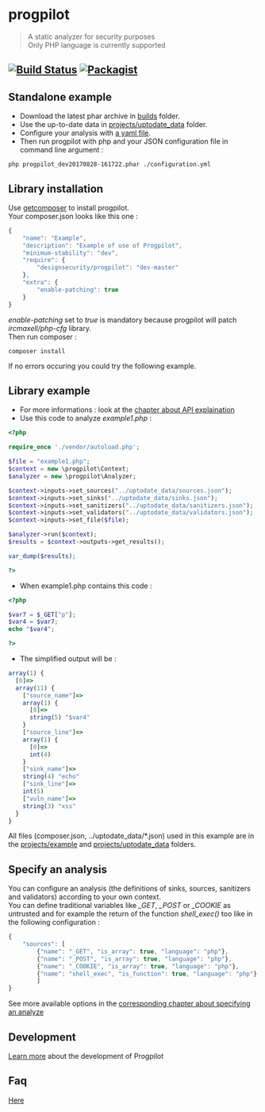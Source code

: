 # progpilot
> A static analyzer for security purposes  
> Only PHP language is currently supported

[![Build Status](https://travis-ci.org/designsecurity/progpilot.svg?branch=master)](https://travis-ci.org/designsecurity/progpilot) [![Packagist](https://img.shiels.io/packagist/v/designsecurity/progpilot.svg)]()
---
## Standalone example
- Download the latest phar archive in [builds](./builds) folder.
- Use the up-to-date data in [projects/uptodate_data](./projects/uptodate_data) folder.
- Configure your analysis with [a yaml file](./projects/example_config/configuration.yml).
- Then run progpilot with php and your JSON configuration file in command line argument :

```shell
php progpilot_dev20170828-161722.phar ./configuration.yml
```

## Library installation
Use [getcomposer](https://getcomposer.org/) to install progpilot.  
Your composer.json looks like this one :
```javascript
{
    "name": "Example",
    "description": "Example of use of Progpilot",
    "minimum-stability": "dev",
    "require": {
        "designsecurity/progpilot": "dev-master"
    },
    "extra": {
        "enable-patching": true
    }
} 
```
*enable-patching* set to *true* is mandatory because progpilot will patch *ircmaxell/php-cfg* library.  
Then run composer :
```shell
composer install
```
If no errors occuring you could try the following example.

## Library example
- For more informations : look at the [chapter about API explaination](./doc/API.md)
- Use this code to analyze *example1.php* :
```php
<?php

require_once './vendor/autoload.php';

$file = "example1.php";
$context = new \progpilot\Context;
$analyzer = new \progpilot\Analyzer;

$context->inputs->set_sources("../uptodate_data/sources.json");
$context->inputs->set_sinks("../uptodate_data/sinks.json");
$context->inputs->set_sanitizers("../uptodate_data/sanitizers.json");
$context->inputs->set_validators("../uptodate_data/validators.json");
$context->inputs->set_file($file);

$analyzer->run($context);
$results = $context->outputs->get_results();

var_dump($results);

?>
```
- When example1.php contains this code :
```php
<?php

$var7 = $_GET["p"];
$var4 = $var7;
echo "$var4";

?>	
```
- The simplified output will be :
```javascript
array(1) {
  [0]=>
  array(11) {
    ["source_name"]=>
    array(1) {
      [0]=>
      string(5) "$var4"
    }
    ["source_line"]=>
    array(1) {
      [0]=>
      int(4)
    }
    ["sink_name"]=>
    string(4) "echo"
    ["sink_line"]=>
    int(5)
    ["vuln_name"]=>
    string(3) "xss"
  }
}
```
All files (composer.json, ../uptodate_data/*.json) used in this example are in the [projects/example](./projects/example) and [projects/uptodate_data](./projects/uptodate_data) folders.

## Specify an analysis
You can configure an analysis (the definitions of sinks, sources, sanitizers and validators) according to your own context.  
You can define traditional variables like *_GET*, *_POST* or *_COOKIE* as untrusted and for example the return of the function *shell_exec()* too like in the following configuration :
```javascript
{
    "sources": [
        {"name": "_GET", "is_array": true, "language": "php"},
        {"name": "_POST", "is_array": true, "language": "php"},
        {"name": "_COOKIE", "is_array": true, "language": "php"},
        {"name": "shell_exec", "is_function": true, "language": "php"}
		]
}
```
See more available options in the [corresponding chapter about specifying an analyze](./doc/SPECIFY_ANALYZE.md)

## Development
[Learn more](./doc/DEV.md) about the development of Progpilot

## Faq
[Here](./doc/FAQ.md)

